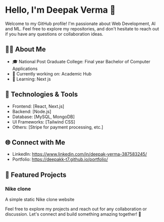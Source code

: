 # Hello, I'm Deepak Verma 👋

Welcome to my GitHub profile! I'm passionate about Web Development, AI and ML. 
Feel free to explore my repositories, and don't hesitate to reach out if you have any questions or collaboration ideas.

## 🧑‍💻 About Me

- 🎓 National Post Graduate College: Final year Bachelor of Computer Applications
- 💼 Currently working on: Academic Hub
- 🌱 Learning: Next js

## 🔧 Technologies & Tools

- Frontend: [React, Next.js]
- Backend: [Node.js]
- Database: [MySQL, MongoDB]
- UI Frameworks: [Tailwind CSS]
- Others: [Stripe for payment processing, etc.]


## 🌐 Connect with Me

- LinkedIn: https://www.linkedin.com/in/deepak-verma-387583245/
- Portfolio: https://deepakk-t7.github.io/portfolio/

## 📂 Featured Projects

### Nike clone

A simple static Nike clone website 



Feel free to explore my projects and reach out for any collaboration or discussion. Let's connect and build something amazing together! 🚀
